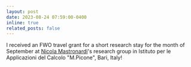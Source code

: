 ```yaml
---
layout: post
date: 2023-08-24 07:59:00-0400
inline: true
related_posts: false
---
```


I received an FWO travel grant for a short research stay for the month of September at [Nicola Mastronardi](https://users.ba.cnr.it/iac/irmanm21/index.htm)'s research group in Istituto per le Applicazioni del Calcolo "M.Picone", Bari, Italy!
